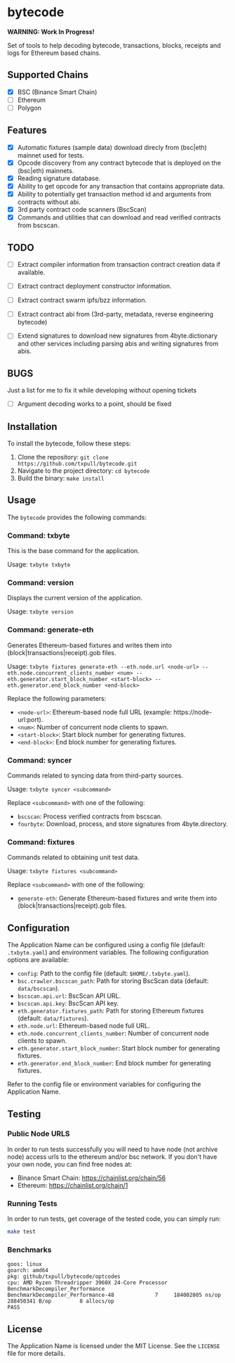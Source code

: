 # bytecode

**WARNING: Work In Progress!**

Set of tools to help decoding bytecode, transactions, blocks, receipts and logs for Ethereum based chains.


## Supported Chains

- [x] BSC (Binance Smart Chain)
- [ ] Ethereum
- [ ] Polygon

## Features

- [x] Automatic fixtures (sample data) download direcly from (bsc|eth) mainnet used for tests.
- [x] Opcode discovery from any contract bytecode that is deployed on the (bsc|eth) mainnets.
- [x] Reading signature database.
- [x] Ability to get opcode for any transaction that contains appropriate data.
- [x] Ability to potentially get transaction method id and arguments from contracts without abi.
- [x] 3rd party contract code scanners (BscScan)
- [x] Commands and utilities that can download and read verified contracts from bscscan.

## TODO

- [ ] Extract compiler information from transaction contract creation data if available.
- [ ] Extract contract deployment constructor information.
- [ ] Extract contract swarm ipfs/bzz information.
- [ ] Extract contract abi from (3rd-party, metadata, reverse engineering bytecode)
- [ ] Extend signatures to download new signatures from 4byte.dictionary and other services including parsing abis and writing signatures from abis.


## BUGS

Just a list for me to fix it while developing without opening tickets

- [ ] Argument decoding works to a point, should be fixed


## Installation

To install the bytecode, follow these steps:

1. Clone the repository: `git clone https://github.com/txpull/bytecode.git`
2. Navigate to the project directory: `cd bytecode`
3. Build the binary: `make install`

## Usage

The `bytecode` provides the following commands:

### Command: txbyte

This is the base command for the application.

Usage: `txbyte txbyte`

### Command: version

Displays the current version of the application.

Usage: `txbyte version`

### Command: generate-eth

Generates Ethereum-based fixtures and writes them into (block|transactions|receipt).gob files.

Usage: `txbyte fixtures generate-eth --eth.node.url <node-url> --eth.node.concurrent_clients_number <num> --eth.generator.start_block_number <start-block> --eth.generator.end_block_number <end-block>`

Replace the following parameters:
- `<node-url>`: Ethereum-based node full URL (example: https://node-url:port).
- `<num>`: Number of concurrent node clients to spawn.
- `<start-block>`: Start block number for generating fixtures.
- `<end-block>`: End block number for generating fixtures.

### Command: syncer

Commands related to syncing data from third-party sources.

Usage: `txbyte syncer <subcommand>`

Replace `<subcommand>` with one of the following:
- `bscscan`: Process verified contracts from bscscan.
- `fourbyte`: Download, process, and store signatures from 4byte.directory.

### Command: fixtures

Commands related to obtaining unit test data.

Usage: `txbyte fixtures <subcommand>`

Replace `<subcommand>` with one of the following:
- `generate-eth`: Generate Ethereum-based fixtures and write them into (block|transactions|receipt).gob files.

## Configuration

The Application Name can be configured using a config file (default: `.txbyte.yaml`) and environment variables. The following configuration options are available:

- `config`: Path to the config file (default: `$HOME/.txbyte.yaml`).
- `bsc.crawler.bscscan_path`: Path for storing BscScan data (default: `data/bscscan`).
- `bscscan.api.url`: BscScan API URL.
- `bscscan.api.key`: BscScan API key.
- `eth.generator.fixtures_path`: Path for storing Ethereum fixtures (default: `data/fixtures`).
- `eth.node.url`: Ethereum-based node full URL.
- `eth.node.concurrent_clients_number`: Number of concurrent node clients to spawn.
- `eth.generator.start_block_number`: Start block number for generating fixtures.
- `eth.generator.end_block_number`: End block number for generating fixtures.

Refer to the config file or environment variables for configuring the Application Name.


## Testing

### Public Node URLS

In order to run tests successfully you will need to have node (not archive node) access urls to the
ethereum and/or bsc network. If you don't have your own node, you can find free nodes at:

- Binance Smart Chain: https://chainlist.org/chain/56
- Ethereum: https://chainlist.org/chain/1


### Running Tests

In order to run tests, get coverage of the tested code, you can simply run:

```sh
make test
```

### Benchmarks

```
goos: linux
goarch: amd64
pkg: github/txpull/bytecode/optcodes
cpu: AMD Ryzen Threadripper 3960X 24-Core Processor 
BenchmarkDecompiler_Performance
BenchmarkDecompiler_Performance-48    	       7	 184002805 ns/op	288450341 B/op	       8 allocs/op
PASS
```

## License

The Application Name is licensed under the MIT License. See the `LICENSE` file for more details.